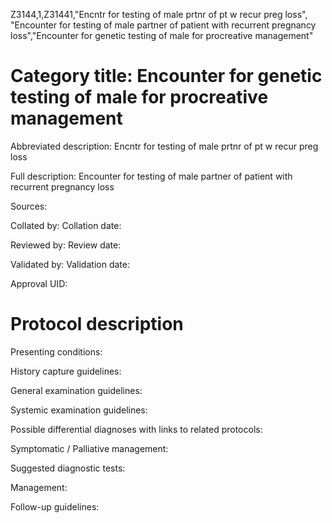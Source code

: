 Z3144,1,Z31441,"Encntr for testing of male prtnr of pt w recur preg loss", "Encounter for testing of male partner of patient with recurrent pregnancy loss","Encounter for genetic testing of male for procreative management"
# Category title: Encounter for genetic testing of male for procreative management

Abbreviated description: Encntr for testing of male prtnr of pt w recur preg loss

Full description: Encounter for testing of male partner of patient with recurrent pregnancy loss

Sources:

Collated by:
Collation date:

Reviewed by:
Review date:

Validated by:
Validation date:

Approval UID:

# Protocol description

Presenting conditions:

History capture guidelines:

General examination guidelines:

Systemic examination guidelines:

Possible differential diagnoses with links to related protocols:

Symptomatic / Palliative management:

Suggested diagnostic tests:

Management:

Follow-up guidelines:
